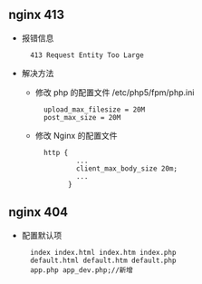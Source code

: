 ## nginx 413 

- 报错信息

		413 Request Entity Too Large
		
- 解决方法 

	- 修改 php 的配置文件 /etc/php5/fpm/php.ini

		
			upload_max_filesize = 20M  
			post_max_size = 20M
			
	- 修改 Nginx 的配置文件

			
			http {  
				    ...  
				    client_max_body_size 20m;  
				    ...  
			      }

## nginx 404

- 配置默认项

		index index.html index.htm index.php 
		default.html default.htm default.php 
		app.php app_dev.php;//新增
